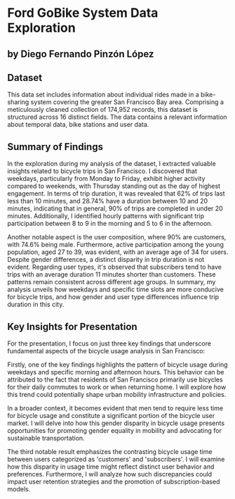 # Ford GoBike System Data Exploration
## by Diego Fernando Pinzón López

## Dataset

This data set includes information about individual rides made in a bike-sharing system covering the greater San Francisco Bay area.
Comprising a meticulously cleaned collection of 174,952 records, this dataset is structured across 16 distinct fields.
The data contains a relevant information about temporal data, bike stations and user data.

## Summary of Findings

In the exploration during my analysis of the dataset, I extracted valuable insights related to bicycle trips in San Francisco. I discovered that
weekdays, particularly from Monday to Friday, exhibit higher activity compared to weekends, with Thursday standing out as the day of
highest engagement. In terms of trip duration, it was revealed that 62% of trips last less than 10 minutes, and 28.74% have a duration between
10 and 20 minutes, indicating that in general, 90% of trips are completed in under 20 minutes. Additionally, I identified hourly patterns with
significant trip participation between 8 to 9 in the morning and 5 to 6 in the afternoon.

Another notable aspect is the user composition, where 90% are customers, with 74.6% being male. Furthermore, active participation among
the young population, aged 27 to 39, was evident, with an average age of 34 for users. Despite gender differences, a distinct disparity in trip
duration is not evident. Regarding user types, it's observed that subscribers tend to have trips with an average duration 11 minutes shorter
than customers. These patterns remain consistent across different age groups. In summary, my analysis unveils how weekdays and specific
time slots are more conducive for bicycle trips, and how gender and user type differences influence trip duration in this city.

## Key Insights for Presentation

For the presentation, I focus on just three key findings that underscore fundamental aspects of the bicycle usage analysis in San Francisco:

Firstly, one of the key findings highlights the pattern of bicycle usage during weekdays and specific morning and afternoon hours.
This behavior can be attributed to the fact that residents of San Francisco primarily use bicycles for their daily commutes to work or when
returning home. I will explore how this trend could potentially shape urban mobility infrastructure and policies.

In a broader context, it becomes evident that men tend to require less time for bicycle usage and constitute a significant portion of the
bicycle user market. I will delve into how this gender disparity in bicycle usage presents opportunities for promoting gender equality in
mobility and advocating for sustainable transportation.

The third notable result emphasizes the contrasting bicycle usage time between users categorized as 'customers' and 'subscribers'. I will
examine how this disparity in usage time might reflect distinct user behavior and preferences. Furthermore, I will analyze how such
discrepancies could impact user retention strategies and the promotion of subscription-based models.